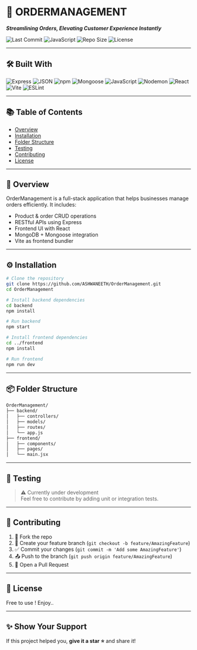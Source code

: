 
# 🚀 ORDERMANAGEMENT

_**Streamlining Orders, Elevating Customer Experience Instantly**_

![Last Commit](https://img.shields.io/github/last-commit/ASHWANEETH/OrderManagement?style=for-the-badge)
![JavaScript](https://img.shields.io/badge/language-JavaScript-yellow?style=for-the-badge)
![Repo Size](https://img.shields.io/github/repo-size/ASHWANEETH/OrderManagement?style=for-the-badge)
![License](https://img.shields.io/github/license/ASHWANEETH/OrderManagement?style=for-the-badge)

---

## 🛠 Built With

![Express](https://img.shields.io/badge/-Express-black?style=for-the-badge&logo=express&logoColor=white)
![JSON](https://img.shields.io/badge/-JSON-292929?style=for-the-badge&logo=json&logoColor=white)
![npm](https://img.shields.io/badge/-npm-CB3837?style=for-the-badge&logo=npm)
![Mongoose](https://img.shields.io/badge/-Mongoose-880000?style=for-the-badge&logo=mongoose)
![JavaScript](https://img.shields.io/badge/-JavaScript-F7DF1E?style=for-the-badge&logo=javascript&logoColor=black)
![Nodemon](https://img.shields.io/badge/-Nodemon-76D04B?style=for-the-badge&logo=nodemon)
![React](https://img.shields.io/badge/-React-61DAFB?style=for-the-badge&logo=react&logoColor=black)
![Vite](https://img.shields.io/badge/-Vite-646CFF?style=for-the-badge&logo=vite&logoColor=white)
![ESLint](https://img.shields.io/badge/-ESLint-4B32C3?style=for-the-badge&logo=eslint)

---

## 📚 Table of Contents

- [Overview](#-overview)
- [Installation](#️-installation)
- [Folder Structure](#-folder-structure)
- [Testing](#-testing)
- [Contributing](#-contributing)
- [License](#-license)

---

## 🚀 Overview

OrderManagement is a full-stack application that helps businesses manage orders efficiently. It includes:

- Product & order CRUD operations  
- RESTful APIs using Express  
- Frontend UI with React  
- MongoDB + Mongoose integration  
- Vite as frontend bundler  

---

## ⚙️ Installation

```bash
# Clone the repository
git clone https://github.com/ASHWANEETH/OrderManagement.git
cd OrderManagement

# Install backend dependencies
cd backend
npm install

# Run backend
npm start

# Install frontend dependencies
cd ../frontend
npm install

# Run frontend
npm run dev
```

---

## 📦 Folder Structure

```txt
OrderManagement/
├── backend/
│   ├── controllers/
│   ├── models/
│   ├── routes/
│   └── app.js
├── frontend/
│   ├── components/
│   ├── pages/
│   └── main.jsx
```

---

## 🧪 Testing

> ⚠️ Currently under development  
Feel free to contribute by adding unit or integration tests.

---

## 🤝 Contributing

1. 🍴 Fork the repo  
2. 🚀 Create your feature branch (`git checkout -b feature/AmazingFeature`)  
3. ✅ Commit your changes (`git commit -m 'Add some AmazingFeature'`)  
4. 📤 Push to the branch (`git push origin feature/AmazingFeature`)  
5. 📨 Open a Pull Request  

---

## 📝 License

Free to use ! Enjoy..

---

## ✨ Show Your Support

If this project helped you, **give it a star ⭐** and share it!
